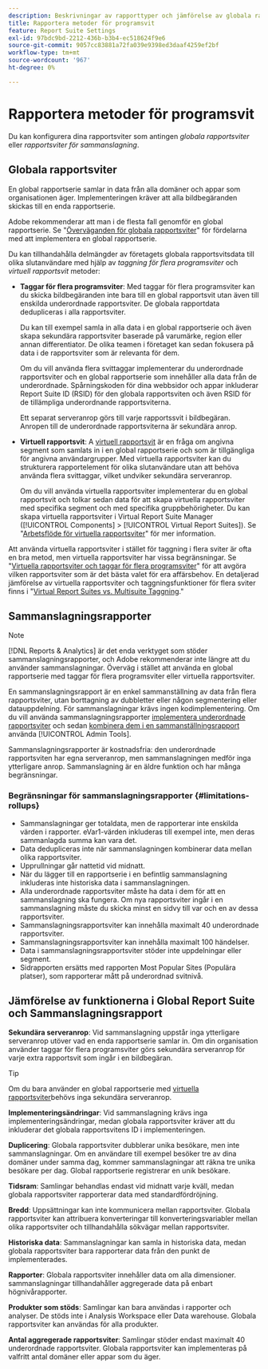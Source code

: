 ```yaml
---
description: Beskrivningar av rapporttyper och jämförelse av globala rapportsviter och sammanfattningsrapportsviter.
title: Rapportera metoder för programsvit
feature: Report Suite Settings
exl-id: 97bdc9bd-2212-436b-b3b4-ec518624f9e6
source-git-commit: 9057cc83881a72fa039e9398ed3daaf4259ef2bf
workflow-type: tm+mt
source-wordcount: '967'
ht-degree: 0%

---
```


# Rapportera metoder för programsvit

<!-- change filename since page name changed? -->

Du kan konfigurera dina rapportsviter som antingen *globala rapportsviter* eller *rapportsviter för sammanslagning*.

## Globala rapportsviter

En global rapportserie samlar in data från alla domäner och appar som organisationen äger. Implementeringen kräver att alla bildbegäranden skickas till en enda rapportserie.

Adobe rekommenderar att man i de flesta fall genomför en global rapportserie. Se &quot;[Överväganden för globala rapportsviter](https://experienceleague.adobe.com/docs/analytics/implementation/prepare/global-rs.html)&quot; för fördelarna med att implementera en global rapportserie.

Du kan tillhandahålla delmängder av företagets globala rapportsvitsdata till olika slutanvändare med hjälp av *taggning för flera programsviter* och *virtuell rapportsvit* metoder:

* **Taggar för flera programsviter**: Med taggar för flera programsviter kan du skicka bildbegäranden inte bara till en global rapportsvit utan även till enskilda underordnade rapportsviter. De globala rapportdata dedupliceras i alla rapportsviter.

   Du kan till exempel samla in alla data i en global rapportserie och även skapa sekundära rapportsviter baserade på varumärke, region eller annan differentiator. De olika teamen i företaget kan sedan fokusera på data i de rapportsviter som är relevanta för dem.

   Om du vill använda flera svittaggar implementerar du underordnade rapportsviter och en global rapportserie som innehåller alla data från de underordnade. Spårningskoden för dina webbsidor och appar inkluderar Report Suite ID (RSID) för den globala rapportsviten och även RSID för de tillämpliga underordnande rapportsviterna.<!-- Wording/be more specific? And include any links? -->

   Ett separat serveranrop görs till varje rapportssvit i bildbegäran. Anropen till de underordnade rapportsviterna är sekundära anrop.

* **Virtuell rapportsvit**: A [virtuell rapportsvit](/help/components/vrs/vrs-about.md) är en fråga om angivna segment som samlats in i en global rapportserie och som är tillgängliga för angivna användargrupper. Med virtuella rapportsviter kan du strukturera rapportelement för olika slutanvändare utan att behöva använda flera svittaggar, vilket undviker sekundära serveranrop.

   Om du vill använda virtuella rapportsviter implementerar du en global rapportsvit och tolkar sedan data för att skapa virtuella rapportsviter med specifika segment och med specifika gruppbehörigheter. Du kan skapa virtuella rapportsviter i Virtual Report Suite Manager ([!UICONTROL Components] > [!UICONTROL Virtual Report Suites]). Se &quot;[Arbetsflöde för virtuella rapportsviter](/help/components/vrs/c-workflow-vrs/vrs-workflow.md)&quot; för mer information.

Att använda virtuella rapportsviter i stället för taggning i flera sviter är ofta en bra metod, men virtuella rapportsviter har vissa begränsningar. Se &quot;[Virtuella rapportsviter och taggar för flera programsviter](/help/components/vrs/vrs-considerations.md)&quot; för att avgöra vilken rapportsviter som är det bästa valet för era affärsbehov. En detaljerad jämförelse av virtuella rapportsviter och taggningsfunktioner för flera sviter finns i &quot;[Virtual Report Suites vs. Multisuite Taggning](/help/components/vrs/vrs-about.md#section_317E4D21CCD74BC38166D2F57D214F78).&quot;

## Sammanslagningsrapporter

>[!NOTE]
>
>[!DNL Reports & Analytics] är det enda verktyget som stöder sammanslagningsrapporter, och Adobe rekommenderar inte längre att du använder sammanslagningar. Överväg i stället att använda en global rapportserie med taggar för flera programsviter eller virtuella rapportsviter.

En sammanslagningsrapport är en enkel sammanställning av data från flera rapportsviter, utan borttagning av dubbletter eller någon segmentering eller datauppdelning. För sammanslagningar krävs ingen kodimplementering. Om du vill använda sammanslagningsrapporter [implementera underordnade rapportsviter](/help/admin/admin/c-manage-report-suites/c-new-report-suite/t-create-a-report-suite.md) och sedan [kombinera dem i en sammanställningsrapport](/help/admin/admin/c-manage-report-suites/t-rollups.md) använda [!UICONTROL Admin Tools].

Sammanslagningsrapporter är kostnadsfria: den underordnade rapportsviten har egna serveranrop, men sammanslagningen medför inga ytterligare anrop. Sammanslagning är en äldre funktion och har många begränsningar.

### Begränsningar för sammanslagningsrapporter {#limitations-rollups}

* Sammanslagningar ger totaldata, men de rapporterar inte enskilda värden i rapporter. eVar1-värden inkluderas till exempel inte, men deras sammanlagda summa kan vara det.
* Data dedupliceras inte när sammanslagningen kombinerar data mellan olika rapportsviter.
* Upprullningar går nattetid vid midnatt.
* När du lägger till en rapportserie i en befintlig sammanslagning inkluderas inte historiska data i sammanslagningen.
* Alla underordnade rapportsviter måste ha data i dem för att en sammanslagning ska fungera. Om nya rapportsviter ingår i en sammanslagning måste du skicka minst en sidvy till var och en av dessa rapportsviter.
* Sammanslagningsrapportsviter kan innehålla maximalt 40 underordnade rapportsviter.
* Sammanslagningsrapportsviter kan innehålla maximalt 100 händelser.
* Data i sammanslagningsrapportsviter stöder inte uppdelningar eller segment.
* Sidrapporten ersätts med rapporten Most Popular Sites (Populära platser), som rapporterar mått på underordnad svitnivå.

## Jämförelse av funktionerna i Global Report Suite och Sammanslagningsrapport

**Sekundära serveranrop**: Vid sammanslagning uppstår inga ytterligare serveranrop utöver vad en enda rapportserie samlar in. Om din organisation använder taggar för flera programsviter görs sekundära serveranrop för varje extra rapportsvit som ingår i en bildbegäran.

>[!TIP]
>
>Om du bara använder en global rapportserie med [virtuella rapportsviter](/help/components/vrs/vrs-considerations.md)behövs inga sekundära serveranrop.

**Implementeringsändringar**: Vid sammanslagning krävs inga implementeringsändringar, medan globala rapportsviter kräver att du inkluderar det globala rapportsvitens ID i implementeringen.

**Duplicering**: Globala rapportsviter dubblerar unika besökare, men inte sammanslagningar. Om en användare till exempel besöker tre av dina domäner under samma dag, kommer sammanslagningar att räkna tre unika besökare per dag. Global rapportserie registrerar en unik besökare.

**Tidsram**: Samlingar behandlas endast vid midnatt varje kväll, medan globala rapportsviter rapporterar data med standardfördröjning.

**Bredd**: Uppsättningar kan inte kommunicera mellan rapportsviter. Globala rapportsviter kan attribuera konverteringar till konverteringsvariabler mellan olika rapportsviter och tillhandahålla sökvägar mellan rapportsviter.

**Historiska data**: Sammanslagningar kan samla in historiska data, medan globala rapportsviter bara rapporterar data från den punkt de implementerades.

**Rapporter**: Globala rapportsviter innehåller data om alla dimensioner. sammanslagningar tillhandahåller aggregerade data på enbart högnivårapporter.

**Produkter som stöds**: Samlingar kan bara användas i rapporter och analyser. De stöds inte i Analysis Workspace eller Data warehouse. Globala rapportsviter kan användas för alla produkter.

**Antal aggregerade rapportsviter**: Samlingar stöder endast maximalt 40 underordnade rapportsviter. Globala rapportsviter kan implementeras på valfritt antal domäner eller appar som du äger.
